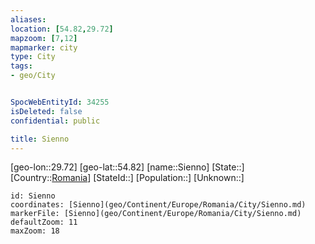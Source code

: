 ```yaml
---
aliases: 
location: [54.82,29.72]
mapzoom: [7,12] 
mapmarker: city 
type: City
tags:
- geo/City


SpocWebEntityId: 34255
isDeleted: false
confidential: public

title: Sienno
---
```

[geo-lon::29.72]
[geo-lat::54.82]
[name::Sienno]
[State::]
[Country::[Romania](geo/Continent/Europe/Romania.md)]
[StateId::]
[Population::]
[Unknown::]


```leaflet
id: Sienno
coordinates: [Sienno](geo/Continent/Europe/Romania/City/Sienno.md)
markerFile: [Sienno](geo/Continent/Europe/Romania/City/Sienno.md)
defaultZoom: 11 
maxZoom: 18
```


